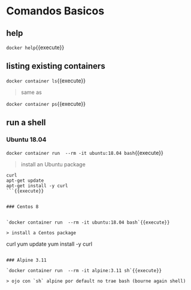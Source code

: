 # Comandos Basicos

## help

`docker help`{{execute}}

## listing existing containers

`docker container ls`{{execute}}

> same as

`docker container ps`{{execute}}



## run a shell

### Ubuntu 18.04

`docker container run  --rm -it ubuntu:18.04 bash`{{execute}}

> install an Ubuntu package

```
curl
apt-get update
apt-get install -y curl
```{{execute}}


### Centos 8


`docker container run  --rm -it ubuntu:18.04 bash`{{execute}}

> install a Centos package

```
curl
yum update
yum install -y curl
```{{execute}}

### Alpine 3.11

`docker container run  --rm -it alpine:3.11 sh`{{execute}}

> ojo con `sh` alpine por default no trae bash (bourne again shell)


